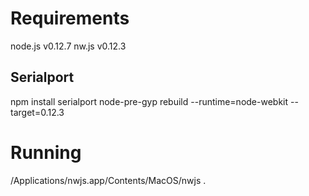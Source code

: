 Requirements
============

node.js v0.12.7
nw.js v0.12.3

Serialport
----------

npm install serialport
node-pre-gyp rebuild --runtime=node-webkit --target=0.12.3

Running
=======

/Applications/nwjs.app/Contents/MacOS/nwjs .

